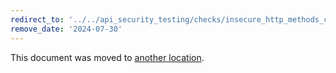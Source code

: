 ```yaml
---
redirect_to: '../../api_security_testing/checks/insecure_http_methods_check.md'
remove_date: '2024-07-30'
---
```


This document was moved to [another location](../../api_security_testing/checks/insecure_http_methods_check.md).

<!-- This redirect file can be deleted after <2024-07-30>. -->
<!-- Redirects that point to other docs in the same project expire in three months. -->
<!-- Redirects that point to docs in a different project or site (for example, link is not relative and starts with `https:`) expire in one year. -->
<!-- Before deletion, see: https://docs.gitlab.com/ee/development/documentation/redirects.html -->
